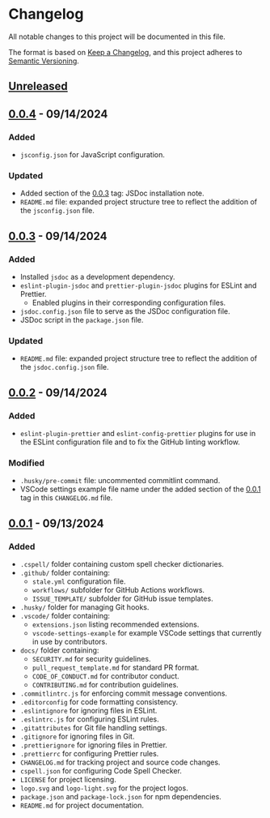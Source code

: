 # Changelog

All notable changes to this project will be documented in this file.

The format is based on [Keep a Changelog](https://keepachangelog.com/en/1.1.0/),
and this project adheres to [Semantic Versioning](https://semver.org/spec/v2.0.0.html).

## [Unreleased]

## [0.0.4] - 09/14/2024

### Added

- `jsconfig.json` for JavaScript configuration.

### Updated

- Added section of the [0.0.3] tag: JSDoc installation note.
- `README.md` file: expanded project structure tree to reflect the addition of the `jsconfig.json` file.

## [0.0.3] - 09/14/2024

### Added

- Installed `jsdoc` as a development dependency.
- `eslint-plugin-jsdoc` and `prettier-plugin-jsdoc` plugins for ESLint and Prettier.
  - Enabled plugins in their corresponding configuration files.
- `jsdoc.config.json` file to serve as the JSDoc configuration file.
- JSDoc script in the `package.json` file.

### Updated

- `README.md` file: expanded project structure tree to reflect the addition of the `jsdoc.config.json` file.

## [0.0.2] - 09/14/2024

### Added

- `eslint-plugin-prettier` and `eslint-config-prettier` plugins for use in the ESLint configuration file and to fix the GitHub linting workflow.

### Modified

- `.husky/pre-commit` file: uncommented commitlint command.
- VSCode settings example file name under the added section of the [0.0.1] tag in this `CHANGELOG.md` file.

## [0.0.1] - 09/13/2024

### Added

- `.cspell/` folder containing custom spell checker dictionaries.
- `.github/` folder containing:
  - `stale.yml` configuration file.
  - `workflows/` subfolder for GitHub Actions workflows.
  - `ISSUE_TEMPLATE/` subfolder for GitHub issue templates.
- `.husky/` folder for managing Git hooks.
- `.vscode/` folder containing:
  - `extensions.json` listing recommended extensions.
  - `vscode-settings-example` for example VSCode settings that currently in use by contributors.
- `docs/` folder containing:
  - `SECURITY.md` for security guidelines.
  - `pull_request_template.md` for standard PR format.
  - `CODE_OF_CONDUCT.md` for contributor conduct.
  - `CONTRIBUTING.md` for contribution guidelines.
- `.commitlintrc.js` for enforcing commit message conventions.
- `.editorconfig` for code formatting consistency.
- `.eslintignore` for ignoring files in ESLint.
- `.eslintrc.js` for configuring ESLint rules.
- `.gitattributes` for Git file handling settings.
- `.gitignore` for ignoring files in Git.
- `.prettierignore` for ignoring files in Prettier.
- `.prettierrc` for configuring Prettier rules.
- `CHANGELOG.md` for tracking project and source code changes.
- `cspell.json` for configuring Code Spell Checker.
- `LICENSE` for project licensing.
- `logo.svg` and `logo-light.svg` for the project logos.
- `package.json` and `package-lock.json` for npm dependencies.
- `README.md` for project documentation.

[unreleased]: https://github.com/mister-fix/taskguardian-api/compare/v0.0.4...HEAD
[0.0.4]: https://github.com/mister-fix/taskguardian-api/compare/v0.0.3...v0.0.4
[0.0.3]: https://github.com/mister-fix/taskguardian-api/compare/v0.0.2...v0.0.3
[0.0.2]: https://github.com/mister-fix/taskguardian-api/compare/v0.0.1...v0.0.2
[0.0.1]: https://github.com/mister-fix/taskguardian-api/releases/tag/v0.0.1
